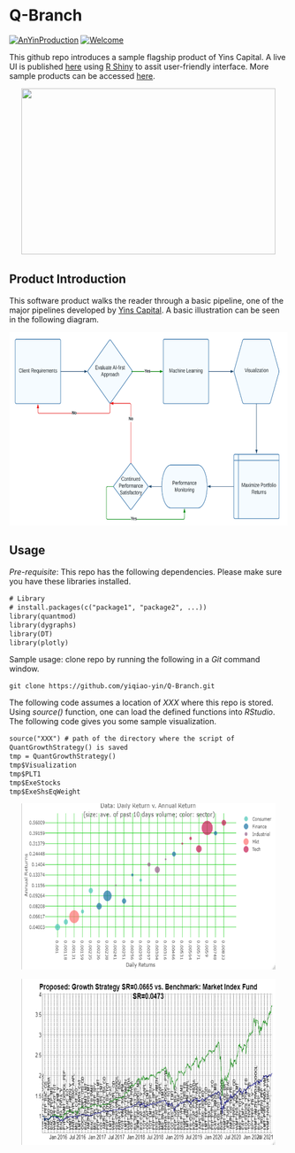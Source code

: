 # Q-Branch

[![AnYinProduction](https://cdn.rawgit.com/sindresorhus/awesome/d7305f38d29fed78fa85652e3a63e154dd8e8829/media/badge.svg)](https://yinscapital.com/research/) [![Welcome](https://img.shields.io/badge/PRs-welcome-brightgreen.svg?style=flat-square)](http://makeapullrequest.com)

This github repo introduces a sample flagship product of Yins Capital. A live UI is published [here](https://y-yin.shinyapps.io/YINS-Q-BRANCH/) using [R Shiny](https://shiny.rstudio.com/tutorial/) to assit user-friendly interface. More sample products can be accessed [here](https://github.com/yiqiao-yin/YinsCapital).

<p align="center">

<img src="https://github.com/yiqiao-yin/Q-Branch/blob/main/figs/main.gif" width="460" height="300"/>

</p>

## Product Introduction

This software product walks the reader through a basic pipeline, one of the major pipelines developed by [Yins Capital](https://www.YinsCapital.com/). A basic illustration can be seen in the following diagram.

<p align="center">
<img src="https://github.com/yiqiao-yin/Q-Branch/blob/main/figs/product-introduction.png" width="560" height="350"/>

</p>

## Usage

*Pre-requisite*: This repo has the following dependencies. Please make sure you have these libraries installed.

    # Library
    # install.packages(c("package1", "package2", ...))
    library(quantmod)
    library(dygraphs)
    library(DT)
    library(plotly)

Sample usage: clone repo by running the following in a *Git* command window.

    git clone https://github.com/yiqiao-yin/Q-Branch.git

The following code assumes a location of *XXX* where this repo is stored. Using *source()* function, one can load the defined functions into *RStudio*. The following code gives you some sample visualization.

    source("XXX") # path of the directory where the script of QuantGrowthStrategy() is saved
    tmp = QuantGrowthStrategy()
    tmp$Visualization
    tmp$PLT1
    tmp$ExeStocks
    tmp$ExeShsEqWeight

<p align="center">

<img src="https://github.com/yiqiao-yin/Q-Branch/blob/main/figs/cross-section-returns.png" width="460" height="300"/>

</p>

<p align="center">

<img src="https://github.com/yiqiao-yin/Q-Branch/blob/main/figs/growth-strategy.png" width="460" height="300"/>

</p>
